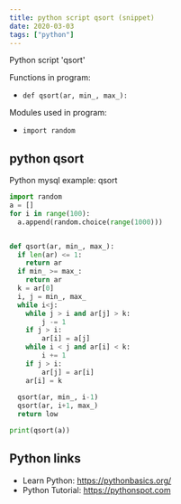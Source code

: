 ```yaml
---
title: python script qsort (snippet)
date: 2020-03-03
tags: ["python"]
---
```

Python script 'qsort'

Functions in program: 
* `def qsort(ar, min_, max_):`

Modules used in program: 
* `import random`

## python qsort

Python mysql example: qsort

```python
import random
a = []
for i in range(100):
  a.append(random.choice(range(1000)))


def qsort(ar, min_, max_):
  if len(ar) <= 1:
    return ar
  if min_ >= max_:
  	return ar
  k = ar[0]
  i, j = min_, max_
  while i<j:
  	while j > i and ar[j] > k:
    	j -= 1
    if j > i:
    	ar[i] = a[j]
    while i < j and ar[i] < k:
    	i += 1
    if j > i:
    	ar[j] = ar[i]
    ar[i] = k
  
  qsort(ar, min_, i-1)
  qsort(ar, i+1, max_)
  return low

print(qsort(a))

```

## Python links

- Learn Python: https://pythonbasics.org/
- Python Tutorial: https://pythonspot.com
